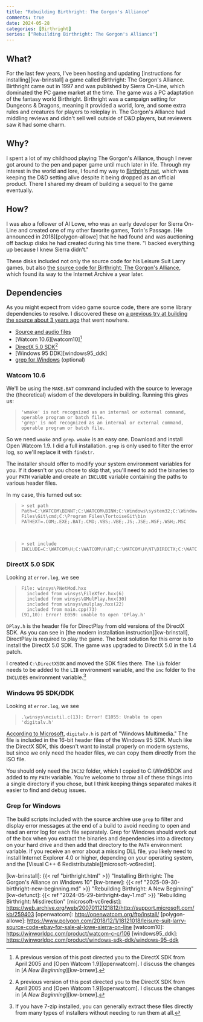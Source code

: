 ```yaml
---
title: "Rebuilding Birthright: The Gorgon's Alliance"
comments: true
date: 2024-05-28
categories: [Birthright]
series: ["Rebuilding Birthright: The Gorgon's Alliance"]
---
```


## What?

For the last few years, I've been hosting and updating [instructions for installing][kw-brinstall] a game called Birthright: The Gorgon's Alliance. Birthright came out in 1997 and was published by Sierra On-Line, which dominated the PC game market at the time. The game was a PC adaptation of the fantasy world Birthright. Birthright was a campaign setting for Dungeons & Dragons, meaning it provided a world, lore, and some extra rules and creatures for players to roleplay in. The Gorgon's Alliance had middling reviews and didn't sell well outside of D&D players, but reviewers saw it had some charm.

## Why?

I spent a lot of my childhood playing The Gorgon's Alliance, though I never got around to the pen and paper game until much later in life. Through my interest in the world and lore, I found my way to [Birthright.net][birthrightnet], which was keeping the D&D setting alive despite it being dropped as an official product. There I shared my dream of building a sequel to the game eventually.

## How?

I was also a follower of Al Lowe, who was an early developer for Sierra On-Line and created one of my other favorite games, Torin's Passage. [He announced in 2018][polygon-allowe] that he had found and was auctioning off backup disks he had created during his time there. "I backed everything up because I knew Sierra didn’t."

These disks included not only the source code for his Leisure Suit Larry games, but also [the source code for Birthright: The Gorgon's Alliance][birthrt_source], which found its way to the Internet Archive a year later.

## Dependencies

As you might expect from video game source code, there are some library dependencies to resolve. I discovered these on [a previous try at building the source about 3 years ago][birghrightnet_previous] that went nowhere.

* [Source and audio files][birthrt_source]
* [Watcom 10.6][watcom10][^1]
* [DirectX 5.0 SDK][directx_sdk][^1]
* [Windows 95 DDK][windows95_ddk]
* [grep for Windows][grep] (optional)

### Watcom 10.6

We'll be using the `MAKE.BAT` command included with the source to leverage the (theoretical) wisdom of the developers in building. Running this gives us:

>     'wmake' is not recognized as an internal or external command, operable program or batch file.
>     'grep' is not recognized as an internal or external command, operable program or batch file.

So we need `wmake` and `grep`. `wmake` is an easy one. Download and install Open Watcom 1.9. I did a full installation. `grep` is only used to filter the error log, so we'll replace it with `findstr`.

The installer should offer to modify your system environment variables for you. If it doesn't or you chose to skip that, you'll need to add the binaries to your `PATH` variable and create an `INCLUDE` variable containing the paths to various header files.

In my case, this turned out so:

>     > set path
>     Path=C:\WATCOM\BINNT;C:\WATCOM\BINW;C:\Windows\system32;C:\Windows;C:\Windows\System32\Wbem;C:\Windows\System32\WindowsPowerShell\v1.0\;C:\Windows\System32\OpenSSH\;C:\Program Files\Git\cmd;C:\Program Files\TortoiseGit\bin
>     PATHEXT=.COM;.EXE;.BAT;.CMD;.VBS;.VBE;.JS;.JSE;.WSF;.WSH;.MSC

<br>

>     > set include
>     INCLUDE=C:\WATCOM\H;C:\WATCOM\H\NT;C:\WATCOM\H\NT\DIRECTX;C:\WATCOM\H\NT\DDK

### DirectX 5.0 SDK

Looking at `error.log`, we see

>     File: winsys\PNetMod.hxx
>       included from winsys\FileXfer.hxx(6)
>       included from winsys\GMulPlay.hxx(30)
>       included from winsys\mulplay.hxx(22)
>       included from main.cpp(73)
>     (91,10): Error! E059: unable to open 'DPlay.h'

`DPlay.h` is the header file for DirectPlay from old versions of the DirectX SDK. As you can see in [the modern installation instruction][kw-brinstall], DirectPlay is required to play the game. The best solution for this error is to install the DirectX 5.0 SDK. The game was upgraded to DirectX 5.0 in the 1.4 patch.

I created `C:\DirectXSDK` and moved the SDK files there. The `lib` folder needs to be added to the `LIB` environment variable, and the `inc` folder to the `INCLUDES` environment variable.[^2]

### Windows 95 SDK/DDK

Looking at `error.log`, we see

>     .\winsys\mciutil.c(13): Error! E1055: Unable to open 'digitalv.h'

[According to Microsoft][digitalv_h], `digitalv.h` is part of "Windows Multimedia." The file is included in the 16-bit header files of the Windows 95 SDK. Much like the DirectX SDK, this doesn't want to install properly on modern systems, but since we only need the header files, we can copy them directly from the ISO file.

You should only need the `INC32` folder, which I copied to C:\Win95DDK and added to my `PATH` variable. You're welcome to throw all of these things into a single directory if you chose, but I think keeping things separated makes it easier to find and debug issues.

### Grep for Windows

The build scripts included with the source archive use `grep` to filter and display error messages at the end of a build to avoid needing to open and read an error log for each file separately. Grep for Windows should work out of the box when you extract the binaries and dependencies into a directory on your hard drive and then add that directory to the `PATH` environment variable. If you receive an error about a missing DLL file, you likely need to install Internet Explorer 4.0 or higher, depending on your operating system, and the [Visual C++ 6 Redistributable][microsoft-vc6redist].

[^1]: A previous version of this post directed you to the DirectX SDK from April 2005 and [Open Watcom 1.9][openwatcom]. I discuss the changes in [*A New Beginning*][kw-brnew].

[^2]: If you have 7-zip installed, you can generally extract these files directly from many types of installers without needing to run them at all.

[birghrightnet_previous]: http://www.birthright.net/forums/showthread.php?28960-Any-tech-savvy-peeps-here-interested-in-the-Birthright-PC-game-source-code&p=92991&viewfull=1#post92991
[birthrightnet]: http://www.birthright.net/
[birthrt_source]: https://archive.org/details/birthrt_source
[digitalv_h]: https://learn.microsoft.com/en-us/windows/win32/api/digitalv/
[directx_sdk]: https://archive.org/details/idx5sdk
[grep]: https://gnuwin32.sourceforge.net/packages/grep.htm
[kw-brinstall]: {{< ref "birthright.html" >}} "Installing Birthright: The Gorgon's Alliance on Windows 10"
[kw-brnew]: {{< ref "2025-09-30-birthright-new-beginning.md" >}} "Rebuilding Birthright: A New Beginning"
[kw-defunct]: {{< ref "2024-05-29-birthright-day-1.md" >}} "Rebuilding Birthright: Misdirection"
[microsoft-vc6redist]: https://web.archive.org/web/20070112121812/http://support.microsoft.com/kb/259403
[openwatcom]: http://openwatcom.org/ftp/install/
[polygon-allowe]: https://www.polygon.com/2018/12/1/18121018/leisure-suit-larry-source-code-ebay-for-sale-al-lowe-sierra-on-line
[watcom10]: https://winworldpc.com/product/watcom-c-c/106
[windows95_ddk]: https://winworldpc.com/product/windows-sdk-ddk/windows-95-ddk
